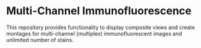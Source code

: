 # Multi-Channel Immunofluorescence

This repository provides functionality to display composite views and create montages for multi-channel (multiplex) immunofluorescent images and unlimited number of stains.
